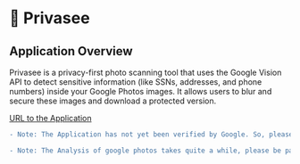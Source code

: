 # 📸 Privasee
## Application Overview

Privasee is a privacy-first photo scanning tool that uses the Google Vision API to detect sensitive information (like SSNs, addresses, and phone numbers) inside your Google Photos images. It allows users to blur and secure these images and download a protected version.

[URL to the Application](https://privasee-67838979048.us-west1.run.app)

```diff
- Note: The Application has not yet been verified by Google. So, please click on 'Advanced' and then 'Go to privasee...' to access it.

- Note: The Analysis of google photos takes quite a while, please be patient, it works. Thanks for your patience!!
```
